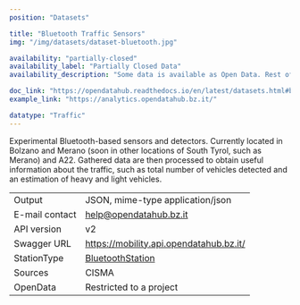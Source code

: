 ```yaml
---
position: "Datasets"

title: "Bluetooth Traffic Sensors"
img: "/img/datasets/dataset-bluetooth.jpg"

availability: "partially-closed"
availability_label: "Partially Closed Data"
availability_description: "Some data is available as Open Data. Rest of data is closed or restricted to project collaboration."

doc_link: "https://opendatahub.readthedocs.io/en/latest/datasets.html#bluetooth-dataset"
example_link: "https://analytics.opendatahub.bz.it/"

datatype: "Traffic"
---
```


Experimental Bluetooth-based sensors and detectors. Currently located in Bolzano and Merano (soon in other locations of South Tyrol, such as Merano) and A22. Gathered data are then processed to obtain useful information about the traffic, such as total number of vehicles detected and an estimation of heavy and light vehicles.

|                |                                         |
| :------------- | --------------------------------------- |
| Output         | JSON, mime-type application/json        |
| E-mail contact | help@opendatahub.bz.it                  |
| API version    | v2                                      |
| Swagger URL    | https://mobility.api.opendatahub.bz.it/ |
| StationType    | [BluetoothStation](https://mobility.api.opendatahub.bz.it/v2/flat/BluetoothStation)                 |
| Sources        | CISMA                                   |
| OpenData       | Restricted to a project                 |
